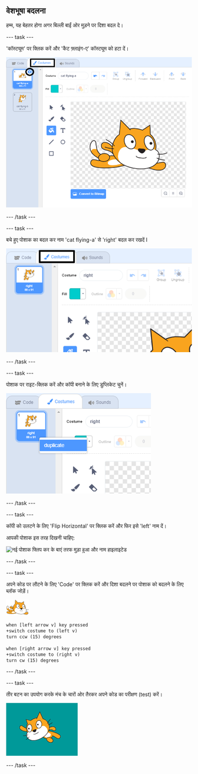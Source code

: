 ## वेशभूषा बदलना

हम्म, यह बेहतर होगा अगर बिल्ली बाईं ओर मुड़ने पर दिशा बदल दे।

--- task ---

'कॉस्ट्यूम' पर क्लिक करें और 'कैट फ़्लाइंग-ए' कॉस्ट्यूम को हटा दें।

![पोशाक टैब और डिलीट (delete) आइकन पोशाक को हाईलाइट करें I](images/swim-delete-a.png)

--- /task ---

--- task ---

बचे हुए पोशाक का बदल कर  नाम 'cat flying-a' से 'right' बदल कर रखदें I

![पोशाक (costumes) टैब में सही नाम हाइलाइटेड ](images/swim-costume-right.png)

--- /task ---

--- task ---

पोशाक पर राइट-क्लिक करें और कॉपी बनाने के लिए डुप्लिकेट चुनें।

![कॉस्टयूम मेनू डुप्लिकेट के साथ हाइलाइट किया गया](images/swim-costume-duplicate.png)

--- /task ---

--- task ---

कॉपी को उलटने के लिए 'Flip Horizontal' पर क्लिक करें और फिर इसे 'left' नाम दें।

आपकी पोशाक इस तरह दिखनी चाहिए:

![नई पोशाक फ्लिप कर के बाएं तरफ मुड़ा हुआ और नाम हाइलाइटेड 
](images/swim-costume-left.png)

--- /task ---

--- task ---

अपने कोड पर लौटने के लिए 'Code' पर क्लिक करें और दिशा बदलने पर पोशाक को बदलने के लिए ब्लॉक जोड़ें।

![तैराक स्प्राइट](images/swimmer-sprite.png)

```blocks3
when [left arrow v] key pressed
+switch costume to (left v)
turn ccw (15) degrees

when [right arrow v] key pressed
+switch costume to (right v)
turn cw (15) degrees
```

--- /task ---

--- task ---

तीर बटन का उपयोग करके मंच के चारों ओर तैरकर अपने कोड का परीक्षण (test) करें।

![स्प्राइट बाईं ओर](images/swim-test-left.png)

--- /task ---
